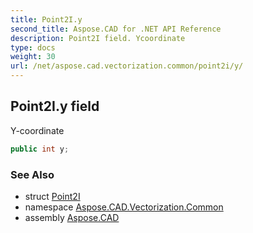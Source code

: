 ```yaml
---
title: Point2I.y
second_title: Aspose.CAD for .NET API Reference
description: Point2I field. Ycoordinate
type: docs
weight: 30
url: /net/aspose.cad.vectorization.common/point2i/y/
---
```

## Point2I.y field

Y-coordinate

```csharp
public int y;
```

### See Also

* struct [Point2I](../)
* namespace [Aspose.CAD.Vectorization.Common](../../point2i/)
* assembly [Aspose.CAD](../../../)


